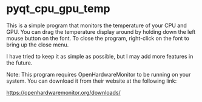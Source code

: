 # pyqt_cpu_gpu_temp
This is a simple program that monitors the temperature of your CPU and GPU.
You can drag the temperature display around by holding down the left mouse button on the font.
To close the program, right-click on the font to bring up the close menu.

I have tried to keep it as simple as possible, but I may add more features in the future.

Note: This program requires OpenHardwareMonitor to be running on your system. You can download it from their website at the following link:

https://openhardwaremonitor.org/downloads/
